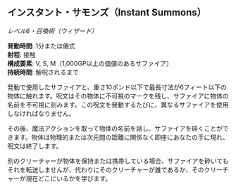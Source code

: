## インスタント・サモンズ（Instant Summons）
*レベル6・召喚術（ウィザード）*

**発動時間**: 1分または儀式  
**射程**: 接触  
**構成要素**: V, S, M（1,000GP以上の価値のあるサファイア）  
**持続時間**: 解呪されるまで

発動で使用したサファイアと、重さ10ポンド以下で最長寸法が6フィート以下の物体に触れます。呪文はその物体に不可視のマークを残し、サファイアに物体の名前を不可視に刻みます。この呪文を発動するたびに、異なるサファイアを使用しなければなりません。

その後、魔法アクションを取って物体の名前を話し、サファイアを砕くことができます。物体は物理的または次元間の距離に関係なく即座にあなたの手に現れ、呪文は終了します。

別のクリーチャーが物体を保持または携帯している場合、サファイアを砕いてもそれを転送しませんが、代わりにそのクリーチャーが誰であるか、そのクリーチャーが現在どこにいるかを学びます。